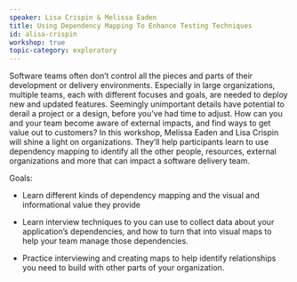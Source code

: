 ```yaml
---
speaker: Lisa Crispin & Melissa Eaden
title: Using Dependency Mapping To Enhance Testing Techniques
id: alisa-crispin
workshop: true
topic-category: exploratory
---
```

Software teams often don’t control all the pieces and parts of their development or delivery environments.
Especially in large organizations, multiple teams, each with different focuses and goals, are needed to deploy new and updated features.
Seemingly unimportant details have potential to derail  a project or a design, before you’ve had time to adjust.
How can you and your team become aware of external impacts, and find ways to get value out to customers?
In this workshop, Melissa Eaden and Lisa Crispin will shine a light on organizations.
They’ll help participants learn to use dependency mapping to identify all the other people, resources, external organizations and more that can impact a software delivery team.

Goals:

* Learn different kinds of dependency mapping and the visual and informational value they provide

* Learn interview techniques to  you can use to  collect data about your application’s dependencies, and how to turn that into visual maps to help your team manage those dependencies.

* Practice interviewing and creating maps to help identify relationships you need to build with other parts of your organization.
